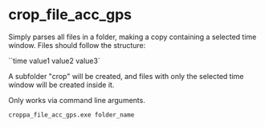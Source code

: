 # crop_file_acc_gps
Simply parses all files in a folder, making a copy containing a selected time window.
Files should follow the structure:

``time value1 value2 value3`

A subfolder "crop" will be created, and files with only the selected time window will be created inside it.

Only works via command line arguments.

`croppa_file_acc_gps.exe folder_name`
